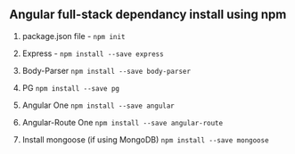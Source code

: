 ## Angular full-stack dependancy install using npm

1. package.json file -
`` npm init ``

2. Express -
`` npm install --save express ``

3. Body-Parser
`` npm install --save body-parser ``

4. PG
`` npm install --save pg ``

5. Angular One
`` npm install --save angular ``

6. Angular-Route One
`` npm install --save angular-route
 ``

7. Install mongoose
(if using MongoDB)
`` npm install --save mongoose ``
